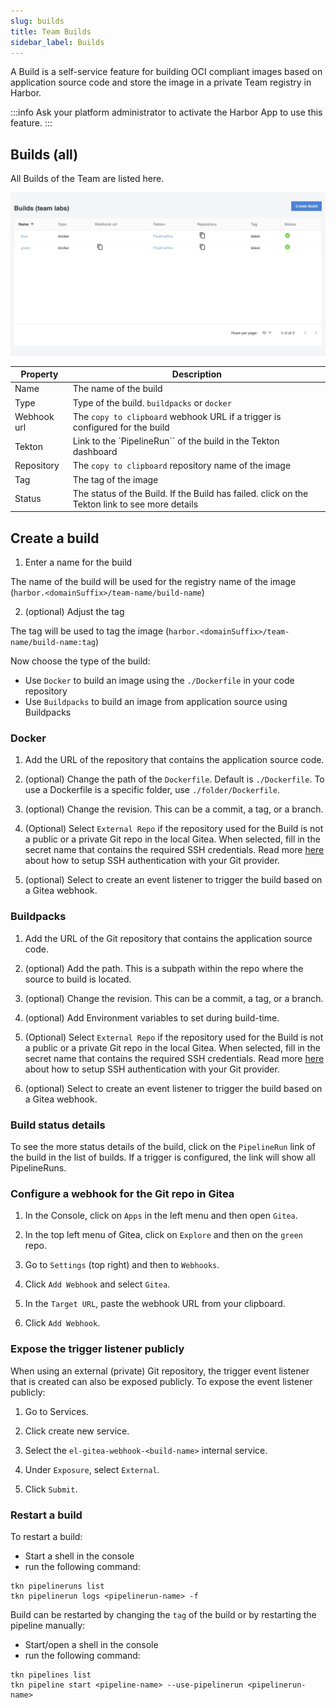 ```yaml
---
slug: builds
title: Team Builds
sidebar_label: Builds
---
```


<!-- ![Console: new service](img/team-builds.png) -->

A Build is a self-service feature for building OCI compliant images based on application source code and store the image in a private Team registry in Harbor.

:::info
Ask your platform administrator to activate the Harbor App to use this feature.
:::

## Builds (all)

All Builds of the Team are listed here.

![Team builds](../../img/team-builds.png)

| Property    | Description                                                                                    |
| ----------- | ---------------------------------------------------------------------------------------------- |
| Name        | The name of the build                                                                          |
| Type        | Type of the build. `buildpacks` or `docker`                                                    |
| Webhook url | The `copy to clipboard` webhook URL if a trigger is configured for the build                   |
| Tekton      | Link to the `PipelineRun`` of the build in the Tekton dashboard                                |
| Repository  | The `copy to clipboard` repository name of the image                                           |
| Tag         | The tag of the image                                                                           |
| Status      | The status of the Build. If the Build has failed. click on the Tekton link to see more details |

## Create a build

1. Enter a name for the build

The name of the build will be used for the registry name of the image (`harbor.<domainSuffix>/team-name/build-name`)

2. (optional) Adjust the tag

The tag will be used to tag the image (`harbor.<domainSuffix>/team-name/build-name:tag`)

Now choose the type of the build:

- Use `Docker` to build an image using the `./Dockerfile` in your code repository
- Use `Buildpacks` to build an image from application source using Buildpacks

### Docker

1. Add the URL of the repository that contains the application source code.

2. (optional) Change the path of the `Dockerfile`. Default is `./Dockerfile`. To use a Dockerfile is a specific folder, use `./folder/Dockerfile`.

3. (optional) Change the revision. This can be a commit, a tag, or a branch.

4. (Optional) Select `External Repo` if the repository used for the Build is not a public or a private Git repo in the local Gitea. When selected, fill in the secret name that contains the required SSH credentials. Read more [here](https://tekton.dev/docs/how-to-guides/clone-repository/#git-authentication) about how to setup SSH authentication with your Git provider.

5. (optional) Select to create an event listener to trigger the build based on a Gitea webhook.

### Buildpacks

1. Add the URL of the Git repository that contains the application source code.

2. (optional) Add the path. This is a subpath within the repo where the source to build is located.

3. (optional) Change the revision. This can be a commit, a tag, or a branch.

4. (optional) Add Environment variables to set during build-time.

5. (Optional) Select `External Repo` if the repository used for the Build is not a public or a private Git repo in the local Gitea. When selected, fill in the secret name that contains the required SSH credentials. Read more [here](https://tekton.dev/docs/how-to-guides/clone-repository/#git-authentication) about how to setup SSH authentication with your Git provider.

6. (optional) Select to create an event listener to trigger the build based on a Gitea webhook.

### Build status details

To see the more status details of the build, click on the `PipelineRun` link of the build in the list of builds. If a trigger is configured, the link will show all PipelineRuns.

### Configure a webhook for the Git repo in Gitea

1. In the Console, click on `Apps` in the left menu and then open `Gitea`.

2. In the top left menu of Gitea, click on `Explore` and then on the `green` repo.

3. Go to `Settings` (top right) and then to `Webhooks`.

4. Click `Add Webhook` and select `Gitea`.

5. In the `Target URL`, paste the webhook URL from your clipboard.

6. Click `Add Webhook`.

### Expose the trigger listener publicly

When using an external (private) Git repository, the trigger event listener that is created can also be exposed publicly. To expose the event listener publicly:

1. Go to Services.

2. Click create new service.

3. Select the `el-gitea-webhook-<build-name>` internal service.

4. Under `Exposure`, select `External`.

5. Click `Submit`.

### Restart a build

To restart a build:

- Start a shell in the console
- run the following command:

```
tkn pipelineruns list
tkn pipelinerun logs <pipelinerun-name> -f
```

Build can be restarted by changing the `tag` of the build or by restarting the pipeline manually:

- Start/open a shell in the console
- run the following command:

```
tkn pipelines list
tkn pipeline start <pipeline-name> --use-pipelinerun <pipelinerun-name>
```
